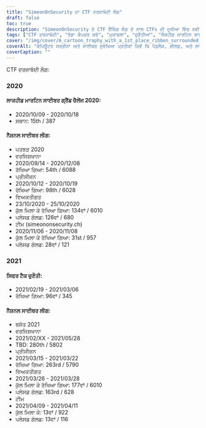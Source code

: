 ```yaml
---
title: "SimeonOnSecurity ਦਾ CTF ਦਰਜਾਬੰਦੀ ਲੌਗ"
draft: false
toc: true
description: "SimeonOnSecurity ਦੇ CTF ਰੈਂਕਿੰਗ ਲੌਗ ਦੇ ਨਾਲ CTFs ਦੀ ਦੁਨੀਆ ਵਿੱਚ ਨਵੀਨਤਮ ਦਰਜਾਬੰਦੀ ਅਤੇ ਚੁਣੌਤੀਆਂ ਦੇ ਨਾਲ ਅੱਪ-ਟੂ-ਡੇਟ ਰਹੋ"
tags: ["CTF ਦਰਜਾਬੰਦੀ", "ਝੰਡਾ ਕੈਪਚਰ ਕਰੋ", "ਮੁਕਾਬਲਾ", "ਚੁਣੌਤੀਆਂ", "ਲੌਕਹੀਡ ਮਾਰਟਿਨ ਸਾਈਬਰ ਗ੍ਰੈਂਡ ਚੈਲੇਂਜ", "ਨੈਸ਼ਨਲ ਸਾਈਬਰ ਲੀਗ", "ਸਿਫਰ ਟੈਕ ਚੈਲੇਂਜ", "ਪ੍ਰਦਰਸ਼ਨ", "ਪਲੇਸਮੈਂਟ", "ਟੀਮ", "ਵਿਅਕਤੀਗਤ", "2020", "2021", "ਸਾਈਬਰ ਸੁਰੱਖਿਆ", "ਸਾਈਬਰ ਰੱਖਿਆ", "CTF ਇਵੈਂਟਸ", "ਹੈਕਿੰਗ ਮੁਕਾਬਲੇ", "ਜਾਣਕਾਰੀ ਸੁਰੱਖਿਆ", "ਸੁਰੱਖਿਆ ਖੋਜ"]
cover: "/img/cover/A_cartoon_trophy_with_a_1st_place_ribbon_surrounded_by_comp.png"
coverAlt: "ਕੰਪਿਊਟਰ ਸਕ੍ਰੀਨਾਂ ਅਤੇ ਸਾਈਬਰ ਸੁਰੱਖਿਆ ਪ੍ਰਤੀਕਾਂ ਜਿਵੇਂ ਕਿ ਪੈਡਲੌਕ, ਸ਼ੀਲਡ, ਅਤੇ ਲਾਕ ਅਤੇ ਕੁੰਜੀ ਚਿੰਨ੍ਹਾਂ ਨਾਲ ਘਿਰਿਆ ਇੱਕ 1ਲੇ ਸਥਾਨ ਦੇ ਰਿਬਨ ਨਾਲ ਇੱਕ ਕਾਰਟੂਨ ਟਰਾਫੀ।"
coverCaption: ""
---
```

 CTF ਦਰਜਾਬੰਦੀ ਲੌਗ:
### 2020
#### ਲਾਕਹੀਡ ਮਾਰਟਿਨ ਸਾਈਬਰ ਗ੍ਰੈਂਡ ਚੈਲੇਂਜ 2020:
- 2020/10/09 - 2020/10/18
- ਸਥਾਨ: 15th / 387
#### ਨੈਸ਼ਨਲ ਸਾਈਬਰ ਲੀਗ:
- ਪਤਝੜ 2020
- ਵਰਜਿਸ਼ਖਾਨਾ
- 2020/09/14 - 2020/12/08
- ਰੱਖਿਆ ਗਿਆ: 54th / 6088
- ਪ੍ਰੀਸੀਜ਼ਨ
- 2020/10/12 - 2020/10/19
- ਰੱਖਿਆ ਗਿਆ: 98th / 6028
- ਵਿਅਕਤੀਗਤ
- 23/10/2020 - 25/10/2020
- ਕੁੱਲ ਮਿਲਾ ਕੇ ਰੱਖਿਆ ਗਿਆ: 134ਵਾਂ / 6010
- ਪਲੇਸਡ ਗੋਲਡ: 126ਵਾਂ / 680
- ਟੀਮ (simeononsecurity.ch)
- 2020/11/06 - 2020/11/08
- ਕੁੱਲ ਮਿਲਾ ਕੇ ਰੱਖਿਆ ਗਿਆ: 31st / 957
- ਪਲੇਸਡ ਗੋਲਡ: 28ਵਾਂ / 121
### 2021
#### ਸਿਫਰ ਟੈਕ ਚੁਣੌਤੀ:
- 2021/02/19 - 2021/03/06
- ਰੱਖਿਆ ਗਿਆ: 96ਵਾਂ / 345
#### ਨੈਸ਼ਨਲ ਸਾਈਬਰ ਲੀਗ:
- ਬਸੰਤ 2021
- ਵਰਜਿਸ਼ਖਾਨਾ
- 2021/02/XX - 2021/05/28
- TBD: 280th / 5802
- ਪ੍ਰੀਸੀਜ਼ਨ
- 2021/03/15 - 2021/03/22
- ਰੱਖਿਆ ਗਿਆ: 263rd / 5790
- ਵਿਅਕਤੀਗਤ
- 2021/03/26 - 2021/03/28
- ਕੁੱਲ ਮਿਲਾ ਕੇ ਰੱਖਿਆ ਗਿਆ: 177ਵਾਂ / 6010
- ਪਲੇਸਡ ਗੋਲਡ: 163rd / 628
- ਟੀਮ
- 2021/04/09 - 2021/04/11
- ਕੁੱਲ ਮਿਲਾ ਕੇ: 13ਵਾਂ / 922
- ਪਲੇਸਡ ਗੋਲਡ: 13ਵਾਂ / 116
